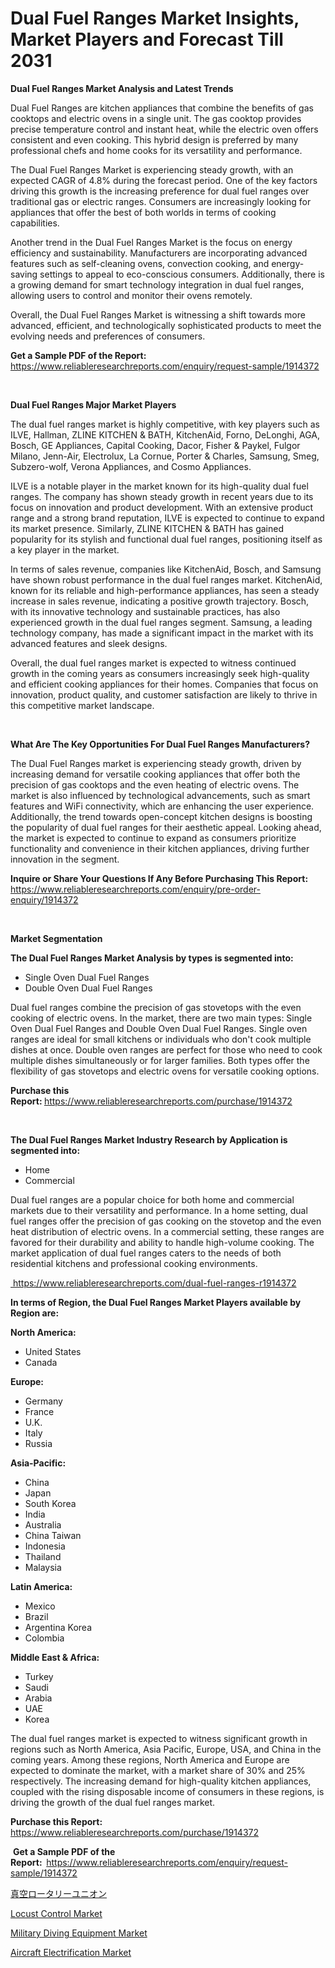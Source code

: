 <p><h1>Dual Fuel Ranges Market Insights, Market Players and Forecast Till 2031</h1></p><p><strong>Dual Fuel Ranges Market Analysis and Latest Trends</strong></p>
<p><p>Dual Fuel Ranges are kitchen appliances that combine the benefits of gas cooktops and electric ovens in a single unit. The gas cooktop provides precise temperature control and instant heat, while the electric oven offers consistent and even cooking. This hybrid design is preferred by many professional chefs and home cooks for its versatility and performance.</p><p>The Dual Fuel Ranges Market is experiencing steady growth, with an expected CAGR of 4.8% during the forecast period. One of the key factors driving this growth is the increasing preference for dual fuel ranges over traditional gas or electric ranges. Consumers are increasingly looking for appliances that offer the best of both worlds in terms of cooking capabilities.</p><p>Another trend in the Dual Fuel Ranges Market is the focus on energy efficiency and sustainability. Manufacturers are incorporating advanced features such as self-cleaning ovens, convection cooking, and energy-saving settings to appeal to eco-conscious consumers. Additionally, there is a growing demand for smart technology integration in dual fuel ranges, allowing users to control and monitor their ovens remotely.</p><p>Overall, the Dual Fuel Ranges Market is witnessing a shift towards more advanced, efficient, and technologically sophisticated products to meet the evolving needs and preferences of consumers.</p></p>
<p><strong>Get a Sample PDF of the Report:&nbsp;</strong> <a href="https://www.reliableresearchreports.com/enquiry/request-sample/1914372">https://www.reliableresearchreports.com/enquiry/request-sample/1914372</a></p>
<p>&nbsp;</p>
<p><strong>Dual Fuel Ranges Major Market Players</strong></p>
<p><p>The dual fuel ranges market is highly competitive, with key players such as ILVE, Hallman, ZLINE KITCHEN & BATH, KitchenAid, Forno, DeLonghi, AGA, Bosch, GE Appliances, Capital Cooking, Dacor, Fisher & Paykel, Fulgor Milano, Jenn-Air, Electrolux, La Cornue, Porter & Charles, Samsung, Smeg, Subzero-wolf, Verona Appliances, and Cosmo Appliances. </p><p>ILVE is a notable player in the market known for its high-quality dual fuel ranges. The company has shown steady growth in recent years due to its focus on innovation and product development. With an extensive product range and a strong brand reputation, ILVE is expected to continue to expand its market presence. Similarly, ZLINE KITCHEN & BATH has gained popularity for its stylish and functional dual fuel ranges, positioning itself as a key player in the market. </p><p>In terms of sales revenue, companies like KitchenAid, Bosch, and Samsung have shown robust performance in the dual fuel ranges market. KitchenAid, known for its reliable and high-performance appliances, has seen a steady increase in sales revenue, indicating a positive growth trajectory. Bosch, with its innovative technology and sustainable practices, has also experienced growth in the dual fuel ranges segment. Samsung, a leading technology company, has made a significant impact in the market with its advanced features and sleek designs. </p><p>Overall, the dual fuel ranges market is expected to witness continued growth in the coming years as consumers increasingly seek high-quality and efficient cooking appliances for their homes. Companies that focus on innovation, product quality, and customer satisfaction are likely to thrive in this competitive market landscape.</p></p>
<p>&nbsp;</p>
<p><strong>What Are The Key Opportunities For Dual Fuel Ranges Manufacturers?</strong></p>
<p><p>The Dual Fuel Ranges market is experiencing steady growth, driven by increasing demand for versatile cooking appliances that offer both the precision of gas cooktops and the even heating of electric ovens. The market is also influenced by technological advancements, such as smart features and WiFi connectivity, which are enhancing the user experience. Additionally, the trend towards open-concept kitchen designs is boosting the popularity of dual fuel ranges for their aesthetic appeal. Looking ahead, the market is expected to continue to expand as consumers prioritize functionality and convenience in their kitchen appliances, driving further innovation in the segment.</p></p>
<p><strong>Inquire or Share Your Questions If Any Before Purchasing This Report:</strong> <a href="https://www.reliableresearchreports.com/enquiry/pre-order-enquiry/1914372">https://www.reliableresearchreports.com/enquiry/pre-order-enquiry/1914372</a></p>
<p>&nbsp;</p>
<p><strong>Market Segmentation</strong></p>
<p><strong>The Dual Fuel Ranges Market Analysis by types is segmented into:</strong></p>
<p><ul><li>Single Oven Dual Fuel Ranges</li><li>Double Oven Dual Fuel Ranges</li></ul></p>
<p><p>Dual fuel ranges combine the precision of gas stovetops with the even cooking of electric ovens. In the market, there are two main types: Single Oven Dual Fuel Ranges and Double Oven Dual Fuel Ranges. Single oven ranges are ideal for small kitchens or individuals who don't cook multiple dishes at once. Double oven ranges are perfect for those who need to cook multiple dishes simultaneously or for larger families. Both types offer the flexibility of gas stovetops and electric ovens for versatile cooking options.</p></p>
<p><strong>Purchase this Report:&nbsp;</strong><a href="https://www.reliableresearchreports.com/purchase/1914372">https://www.reliableresearchreports.com/purchase/1914372</a></p>
<p>&nbsp;</p>
<p><strong>The Dual Fuel Ranges Market Industry Research by Application is segmented into:</strong></p>
<p><ul><li>Home</li><li>Commercial</li></ul></p>
<p><p>Dual fuel ranges are a popular choice for both home and commercial markets due to their versatility and performance. In a home setting, dual fuel ranges offer the precision of gas cooking on the stovetop and the even heat distribution of electric ovens. In a commercial setting, these ranges are favored for their durability and ability to handle high-volume cooking. The market application of dual fuel ranges caters to the needs of both residential kitchens and professional cooking environments.</p></p>
<p><a href="https://www.reliableresearchreports.com/dual-fuel-ranges-r1914372">&nbsp;https://www.reliableresearchreports.com/dual-fuel-ranges-r1914372</a></p>
<p><strong>In terms of Region, the Dual Fuel Ranges Market Players available by Region are:</strong></p>
<p>
    <p> <strong> North America: </strong>
        <ul>
            <li>United States</li>
            <li>Canada</li>
        </ul>
        </p> 
    <p> <strong> Europe: </strong>
        <ul>
            <li>Germany</li>
            <li>France</li>
            <li>U.K.</li>
            <li>Italy</li>
            <li>Russia</li>
        </ul>
        </p> 
    <p> <strong> Asia-Pacific: </strong>
        <ul>
            <li>China</li>
            <li>Japan</li>
            <li>South Korea</li>
            <li>India</li>
            <li>Australia</li>
            <li>China Taiwan</li>
            <li>Indonesia</li>
            <li>Thailand</li>
            <li>Malaysia</li>
        </ul>
        </p> 
    <p> <strong> Latin America: </strong>
        <ul>
            <li>Mexico</li>
            <li>Brazil</li>
            <li>Argentina Korea</li>
            <li>Colombia</li>
        </ul>
        </p> 
    <p> <strong> Middle East & Africa: </strong>
        <ul>
            <li>Turkey</li>
            <li>Saudi</li>
            <li>Arabia</li>
            <li>UAE</li>
            <li>Korea</li>
        </ul>
    </p>
    </p>
<p><p>The dual fuel ranges market is expected to witness significant growth in regions such as North America, Asia Pacific, Europe, USA, and China in the coming years. Among these regions, North America and Europe are expected to dominate the market, with a market share of 30% and 25% respectively. The increasing demand for high-quality kitchen appliances, coupled with the rising disposable income of consumers in these regions, is driving the growth of the dual fuel ranges market.</p></p>
<p><strong>Purchase this Report: </strong><a href="https://www.reliableresearchreports.com/purchase/1914372">https://www.reliableresearchreports.com/purchase/1914372</a></p>
<p>&nbsp;<strong>Get a Sample PDF of the Report:&nbsp;&nbsp;</strong><a href="https://www.reliableresearchreports.com/enquiry/request-sample/1914372">https://www.reliableresearchreports.com/enquiry/request-sample/1914372</a></p>
<p><strong></strong></p>
<p><p><a href="https://github.com/mreklxf44233/Market-Research-Report-List-2/blob/main/8448236157710.md">真空ロータリーユニオン</a></p><p><a href="https://www.linkedin.com/pulse/locust-control-market-share-amp-analysis-growth-trends-t8drc">Locust Control Market</a></p><p><a href="https://github.com/shotows/Market-Research-Report-List-3/blob/main/military-diving-equipment-market.md">Military Diving Equipment Market</a></p><p><a href="https://www.linkedin.com/pulse/deep-dive-aircraft-electrification-market-itstrends-segmentation-paz2c">Aircraft Electrification Market</a></p></p>